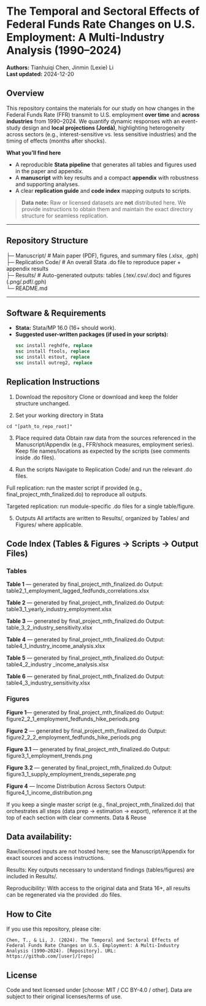 # The Temporal and Sectoral Effects of Federal Funds Rate Changes on U.S. Employment: A Multi-Industry Analysis (1990–2024)

**Authors:** Tianhuiqi Chen, Jinmin (Lexie) Li  
**Last updated:** 2024-12-20

## Overview
This repository contains the materials for our study on how changes in the Federal Funds Rate (FFR) transmit to U.S. employment **over time** and **across industries** from 1990–2024. We quantify dynamic responses with an event-study design and **local projections (Jordà)**, highlighting heterogeneity across sectors (e.g., interest-sensitive vs. less sensitive industries) and the timing of effects (months after shocks).

**What you’ll find here**
- A reproducible **Stata pipeline** that generates all tables and figures used in the paper and appendix.
- A **manuscript** with key results and a compact **appendix** with robustness and supporting analyses.
- A clear **replication guide** and **code index** mapping outputs to scripts.

> **Data note:** Raw or licensed datasets are **not** distributed here. We provide instructions to obtain them and maintain the exact directory structure for seamless replication.

---

## Repository Structure

├─ Manuscript/ # Main paper (PDF), figures, and summary files (.xlsx, .gph) \
├─ Replication Code/ # An overall Stata .do file to reproduce paper + appendix results  \
├─ Results/ # Auto-generated outputs: tables (.tex/.csv/.doc) and figures (.png/.pdf/.gph)  \
└─ README.md   

---

## Software & Requirements
- **Stata:** Stata/MP 16.0 (16+ should work).  
- **Suggested user-written packages (if used in your scripts):**
  ```stata
  ssc install reghdfe, replace
  ssc install ftools, replace
  ssc install estout, replace
  ssc install outreg2, replace

## Replication Instructions

1. Download the repository
  Clone or download and keep the folder structure unchanged.

2. Set your working directory in Stata
  ```
  cd "[path_to_repo_root]"
  ```
3. Place required data
  Obtain raw data from the sources referenced in the Manuscript/Appendix (e.g., FFR/shock measures, employment series).
  Keep file names/locations as expected by the scripts (see comments inside .do files).

4. Run the scripts
  Navigate to Replication Code/ and run the relevant .do files.

  Full replication: run the master script if provided (e.g., final_project_mth_finalized.do) to reproduce all outputs.

  Targeted replication: run module-specific .do files for a single table/figure.

5. Outputs
  All artifacts are written to Results/, organized by Tables/ and Figures/ where applicable.
  
## Code Index (Tables & Figures → Scripts → Output Files)

### Tables

**Table 1** — generated by final_project_mth_finalized.do
  Output: table2_1_employment_lagged_fedfunds_correlations.xlsx

**Table 2** — generated by final_project_mth_finalized.do
  Output: table3_1_yearly_industry_employment.xlsx

**Table 3** — generated by final_project_mth_finalized.do
  Output: table_3_2_industry_sensitivity.xlsx

**Table 4** — generated by final_project_mth_finalized.do
Output: table4_1_industry_income_analysis.xlsx

**Table 5** — generated by final_project_mth_finalized.do
  Output: table4_2_industry _income_analysis.xlsx

**Table 6** — generated by final_project_mth_finalized.do
  Output: table4_3_industry_sensitivity.xlsx

### Figures

**Figure 1**— generated by final_project_mth_finalized.do
  Output: figure2_2_1_employment_fedfunds_hike_periods.png

**Figure 2** — generated by final_project_mth_finalized.do
  Output: figure2_2_2_employment_fedfunds_hike_periods.png

**Figure 3.1** — generated by final_project_mth_finalized.do
  Output: figure3_1_employment_trends.png

**Figure 3.2** — generated by final_project_mth_finalized.do
  Output: figure3_1_supply_employment_trends_seperate.png

**Figure 4** — Income Distribution Across Sectors
  Output: figure4_1_income_distribution.png

If you keep a single master script (e.g., final_project_mth_finalized.do) that orchestrates all steps (data prep → estimation → export), reference it at the top of each section with clear comments.
Data & Reuse

## Data availability: 
Raw/licensed inputs are not hosted here; see the Manuscript/Appendix for exact sources and access instructions.

Results: Key outputs necessary to understand findings (tables/figures) are included in Results/.

Reproducibility: With access to the original data and Stata 16+, all results can be regenerated via the provided .do files.

## How to Cite

If you use this repository, please cite:
```
Chen, T., & Li, J. (2024). The Temporal and Sectoral Effects of Federal Funds Rate Changes on U.S. Employment: A Multi-Industry Analysis (1990–2024). [Repository]. URL: https://github.com/[user]/[repo]
```
## License

Code and text licensed under [choose: MIT / CC BY-4.0 / other]. Data are subject to their original licenses/terms of use.
